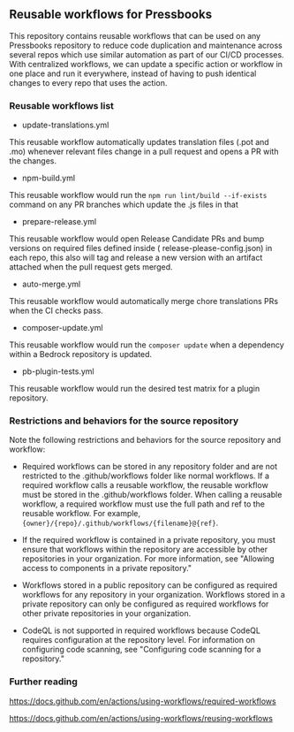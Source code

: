 ## Reusable workflows for Pressbooks

This repository contains reusable workflows that can be used on any Pressbooks repository to reduce code duplication and
maintenance across several repos which use similar automation as part of our CI/CD processes. With centralized
workflows, we can update a specific action or workflow in one place and run it everywhere, instead of having to push
identical changes to every repo that uses the action.

### Reusable workflows list

* update-translations.yml

This reusable workflow automatically updates translation files (.pot and .mo) whenever relevant files change in a pull request and opens a PR with the changes.

* npm-build.yml

This reusable workflow would run the `npm run lint/build --if-exists` command on any PR branches which update the .js
files in that

* prepare-release.yml

This reusable workflow would open Release Candidate PRs and bump versions on required files defined inside (
release-please-config.json) in each repo, this also will tag and release a new version with an artifact attached when
the pull request gets merged.

* auto-merge.yml

This reusable workflow would automatically merge chore translations PRs when the CI checks pass.

* composer-update.yml

This reusable workflow would run the `composer update` when a dependency within a Bedrock repository is updated.

* pb-plugin-tests.yml

This reusable workflow would run the desired test matrix for a plugin repository.

### Restrictions and behaviors for the source repository

Note the following restrictions and behaviors for the source repository and workflow:

* Required workflows can be stored in any repository folder and are not restricted to the .github/workflows folder like
  normal workflows. If a required workflow calls a reusable workflow, the reusable workflow must be stored in the
  .github/workflows folder. When calling a reusable workflow, a required workflow must use the full path and ref to the
  reusable workflow. For example, `{owner}/{repo}/.github/workflows/{filename}@{ref}`.

* If the required workflow is contained in a private repository, you must ensure that workflows within the repository
  are accessible by other repositories in your organization. For more information, see "Allowing access to components in
  a private repository."

* Workflows stored in a public repository can be configured as required workflows for any repository in your
  organization. Workflows stored in a private repository can only be configured as required workflows for other private
  repositories in your organization.

* CodeQL is not supported in required workflows because CodeQL requires configuration at the repository level. For
  information on configuring code scanning, see "Configuring code scanning for a repository."

### Further reading

https://docs.github.com/en/actions/using-workflows/required-workflows

https://docs.github.com/en/actions/using-workflows/reusing-workflows
